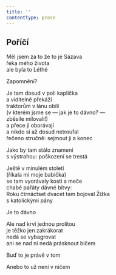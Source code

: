 ```yaml
---
title: ''
contentType: prose
---
```


## Poříčí

Měl jsem za to že to je Sázava  
řeka mého života  
ale byla to Léthé

Zapomnění?

Je tam dosud v poli kaplička  
a viditelně překáží  
traktorům v lánu obilí  
(v kterém jsme se — jak je to dávno? —  
zběsile milovali!)  
a přece ji oborávají  
a nikdo si až dosud netroufal  
řečeno stručně: sejmout ji a konec

Jako by tam stálo znamení  
s výstrahou: poškození se trestá

Ještě v minulém století  
(říkala mi moje babička)  
se tam vyorávaly kosti a meče  
chabé pařáty dávné bitvy:  
Roku čtrnáctset dvacet tam bojoval Žižka  
s katolickými pány

Je to dávno

Ale nad krví jednou prolitou  
je těžko jen zakrákorat  
nedá se vybagrovat  
ani se nad ní nedá prásknout bičem

Buď to je právě v tom

Anebo to už není v ničem
